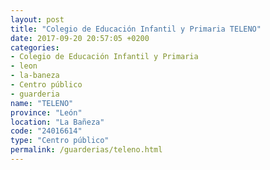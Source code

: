 ```yaml
---
layout: post
title: "Colegio de Educación Infantil y Primaria TELENO"
date: 2017-09-20 20:57:05 +0200
categories:
- Colegio de Educación Infantil y Primaria
- leon
- la-baneza
- Centro público
- guarderia
name: "TELENO"
province: "León"
location: "La Bañeza"
code: "24016614"
type: "Centro público"
permalink: /guarderias/teleno.html
---
```


